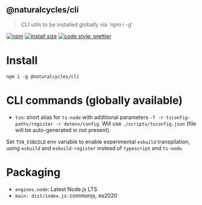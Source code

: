 ## @naturalcycles/cli

> CLI utils to be installed globally via 'npm i -g'

[![npm](https://img.shields.io/npm/v/@naturalcycles/cli/latest.svg)](https://www.npmjs.com/package/@naturalcycles/cli)
[![install size](https://packagephobia.now.sh/badge?p=@naturalcycles/cli)](https://packagephobia.now.sh/result?p=@naturalcycles/cli)
[![code style: prettier](https://img.shields.io/badge/code_style-prettier-ff69b4.svg?style=flat-square)](https://github.com/prettier/prettier)

# Install

`npm i -g @naturalcycles/cli`

# CLI commands (globally available)

- `tsn`: short alias for `ts-node` with additional parameters
  `-T -r tsconfig-paths/register -r dotenv/config`. Will use `./scripts/tsconfig.json` (file will be
  auto-generated in not present).

Set `TSN_ESBUILD` env variable to enable experimental `esbuild` transpilation, using `esbuild` and
`esbuild-register` instead of `typescript` and `ts-node`.

# Packaging

- `engines.node`: Latest Node.js LTS
- `main: dist/index.js`: commonjs, es2020
